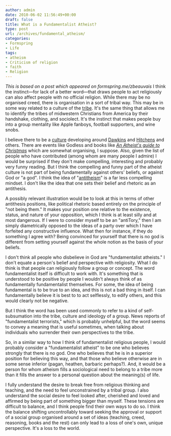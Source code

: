 ```yaml
---
author: admin
date: 2010-06-02 11:56:49+00:00
draft: false
title: What is a Fundamentalist Atheist?
type: post
url: /archives/fundamental_atheism/
categories:
- Formspring
- Life
tags:
- atheism
- Criticism of religion
- faith
- Religion
---
```


_This is based on a post which appeared on formspring.me/zbeauvais_
I think the instinct—for lack of a better word—that draws people to act religiously can also affect people with no official religion. While there may be no organised creed, there is organisation in a sort of tribal way. This may be in some way related to a culture of the [tribe](http://zachbeauvais.com/wp-content/uploads/2010/06/Tribe). It's the same thing that allows me to identify the tribes of midwestern Christians from America by their handshake, clothing, and sociolect. It's the instinct that makes people buy into a group mentality like Apple fanboys, football supporters, and wine snobs.

I believe there to be a [culture](http://zachbeauvais.com/wp-content/uploads/2010/06/New_atheism) developing around [Dawkins](http://zachbeauvais.com/wp-content/uploads/2010/06/Richard_Dawkins) and [Hitchens](http://zachbeauvais.com/wp-content/uploads/2010/06/Christopher_Hitchens) and others. There are events like Godless and books like _[An Atheist's guide to Christmas](http://zachbeauvais.com/wp-content/uploads/2010/06/ref=sr_1_1?ie=UTF8&s=books&qid=1275774092&sr=8-1)_ which are somewhat organising, I suppose. Also, given the list of people who have contributed (among whom are many people I admire) I would be surprised if they don't make compelling, interesting and probably very funny reading. But I think the compelling and funny part of the atheist culture is not part of being fundamentally against others' beliefs, or against God or "a god". I think the idea of "[antitheism](http://zachbeauvais.com/wp-content/uploads/2010/06/Antitheism)" is a far less compelling mindset. I don't like the idea that one sets their belief and rhetoric as an antithesis.

A possibly relevant illustration would be to look at this in terms of other antithesis positions, like political rhetoric based entirely on the principle of "not being them." It makes your position one relative to the existence, status, and nature of your opposition, which I think is at least silly and at most dangerous. If I were to consider myself to be an "antiTory," then I am simply diametrically opposed to the ideas of a party over which I have forfeited any constructive influence. What then for instance, if they do something I agree with? Being convinced for yourself that there is no god is different from setting yourself against the whole notion as the basis of your beliefs.

I don't think all people who disbelieve in God are "fundamentalist atheists." I don't equate a person's belief and perspective with religiosity. What I do think is that people can religiously follow a group or concept. The word fundamentalist itself is difficult to work with. It's something that is understood to be positive by people I wouldn't always think of as fundamentally fundamentalist themselves. For some, the idea of being fundamental is to be true to an idea, and this is not a bad thing in itself. I can fundamentally believe it is best to to act selflessly, to edify others, and this would clearly not be negative.

But I think the word has been used commonly to refer to a kind of self-subsumation into the tribe, culture and ideology of a group. News reports of "fundamentalist terrorists," which is probably unhelpful, but the word seems to convey a meaning that is useful sometimes, when talking about individuals who surrender their own perspectives to the tribe.

So, in a similar way to how I think of fundamentalist religious people, I would probably consider a "fundamentalist atheist" to be one who believes strongly that there is no god. One who believes that he is in a superior position for believing this way, and that those who believe otherwise are in some sense inferior (pagan, heathen, barbaric perhaps?). And, it would be a person for whom atheism fills a sociological need to belong to a tribe more than it fills the answer to a personal question about the meaning(s) of life.

I fully understand the desire to break free from religious thinking and teaching, and the need to feel unconstrained by a tribal group. I also understand the social desire to feel looked after, cherished and loved and affirmed by being part of something bigger than myself. These tensions are difficult to balance, and I think people find their own ways to do so. I think the balance shifting uncontrollably toward seeking the approval or support of a social group organised around a set of ideas (teaching, creed, reasoning, books and the rest) can only lead to a loss of one's own, unique perspective. It's a loss to the world.
